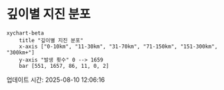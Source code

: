 # 깊이별 지진 분포

```mermaid
xychart-beta
    title "깊이별 지진 분포"
    x-axis ["0-10km", "11-30km", "31-70km", "71-150km", "151-300km", "300km+"]
    y-axis "발생 횟수" 0 --> 1659
    bar [551, 1657, 86, 11, 0, 2]
```

업데이트 시간: 2025-08-10 12:06:16
